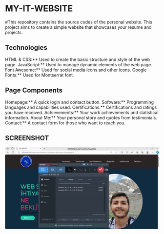 
<h1> MY-IT-WEBSITE </h1>

#This repository contains the source codes of the personal website. This project aims to create a simple website that showcases your resume and projects.

<h2> Technologies </h2>

HTML & CSS:** Used to create the basic structure and style of the web page.
JavaScript:** Used to manage dynamic elements of the web page.
Font Awesome:** Used for social media icons and other icons.
Google Fonts:** Used for Montserrat font.

<h2> Page Components </h2>

Homepage:** A quick login and contact button.
Software:** Programming languages and capabilities used.
Certifications:** Certifications and ratings you have received.
Achievements:** Your work achievements and statistical information.
About Me:** Your personal story and quotes from testimonials.
Contact:** A contact form for those who want to reach you.

<h2> SCREENSHOT </h2>

![](website.gif)
